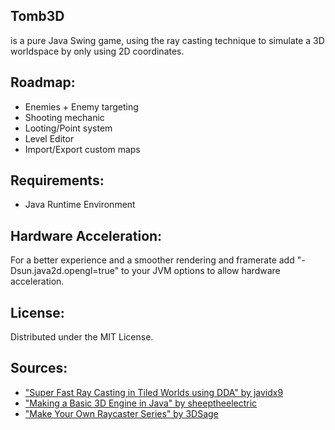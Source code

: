 ## Tomb3D
is a pure Java Swing game, using the ray casting technique to simulate a 3D worldspace by only using 2D coordinates. 

## Roadmap:
- Enemies + Enemy targeting
- Shooting mechanic
- Looting/Point system
- Level Editor
- Import/Export custom maps

## Requirements:
- Java Runtime Environment

## Hardware Acceleration:
For a better experience and a smoother rendering and framerate add "-Dsun.java2d.opengl=true" to your JVM options to allow hardware acceleration.

## License:
Distributed under the MIT License. 

## Sources:
- ["Super Fast Ray Casting in Tiled Worlds using DDA" by javidx9](https://youtu.be/NbSee-XM7WA?si=9yfZXxtmH0g_dTnR)
- ["Making a Basic 3D Engine in Java" by sheeptheelectric](https://www.instructables.com/Making-a-Basic-3D-Engine-in-Java/)
- ["Make Your Own Raycaster Series" by 3DSage](https://youtu.be/gYRrGTC7GtA?si=Wf8iMP8HbzdcR-xt)